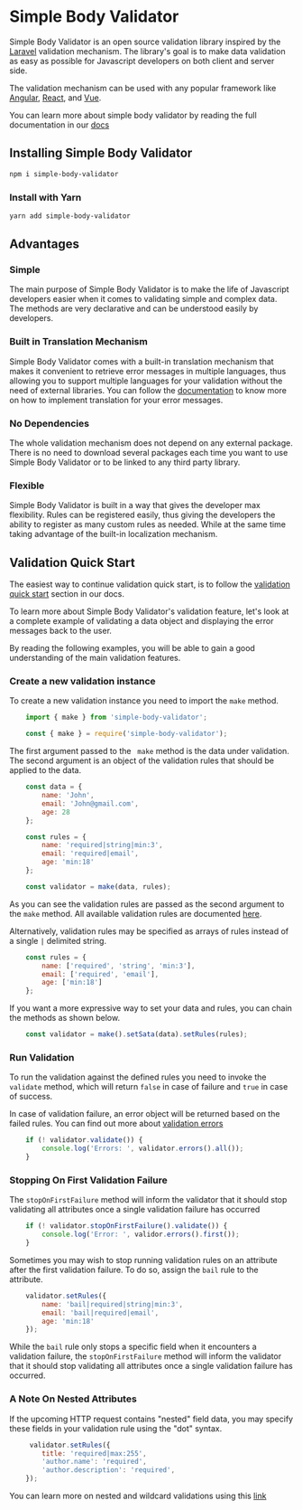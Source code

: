 # Simple Body Validator
Simple Body Validator is an open source validation library inspired by the [Laravel](https://laravel.com/docs/validation) validation mechanism. The library's goal is to make data validation as easy as possible for Javascript developers on both client and server side.

The validation mechanism can be used with any popular framework like [Angular](https://angular.io/), [React](https://reactjs.org/), and [Vue](https://vuejs.org/).

You can learn more about simple body validator by reading the full documentation in our [docs](https://simple-body-validator.com)

## Installing Simple Body Validator

```bash
npm i simple-body-validator
```

### Install with Yarn

```bash
yarn add simple-body-validator
```

## Advantages

### Simple 

The main purpose of Simple Body Validator is to make the life of Javascript developers easier when it comes to validating simple and complex data. The methods are very declarative and can be understood easily by developers.

### Built in Translation Mechanism

Simple Body Validator comes with a built-in translation mechanism that makes it convenient to retrieve error messages in multiple languages, thus allowing you to support multiple languages for your validation without the need of external libraries. You can follow the [documentation](https://simple-body-validator.com/error-messages/translating-error-messages) to know more on how to implement translation for your error messages.

### No Dependencies 

The whole validation mechanism does not depend on any external package. There is no need to download several packages each time you want to use Simple Body Validator or to be linked to any third party library.

### Flexible

Simple Body Validator is built in a way that gives the developer max flexibility. Rules can be registered easily, thus giving the developers the ability to register as many custom rules as needed. While at the same time taking advantage of the built-in localization mechanism.


## Validation Quick Start

The easiest way to continue validation quick start, is to follow the [validation quick start](https://simple-body-validator.com/validation-quickstart) section in our docs.

To learn more about Simple Body Validator's validation feature, let's look at a complete example of validating a data object and displaying the error messages back to the user.

By reading the following examples, you will be able to gain a good understanding of the main validation features.

### Create a new validation instance

To create a new validation instance you need to import the <code>make</code> method.


```js
    import { make } from 'simple-body-validator';
```

```js
    const { make } = require('simple-body-validator');
```

The first argument passed to the <code> make</code> method is the data under validation. The second argument is an object of the validation rules that should be applied to the data.

```js
    const data = {
        name: 'John',
        email: 'John@gmail.com',
        age: 28
    };

    const rules = {
        name: 'required|string|min:3',
        email: 'required|email',
        age: 'min:18'
    };

    const validator = make(data, rules);
```

As you can see the validation rules are passed as the second argument to the <code>make</code> method. All available validation rules are documented [here](https://simple-body-validator.com/available-validation-rules).

Alternatively, validation rules may be specified as arrays of rules instead of a single <code>|</code> delimited string.

```js
    const rules = {
        name: ['required', 'string', 'min:3'],
        email: ['required', 'email'],
        age: ['min:18']
    };
```

If you want a more expressive way to set your data and rules, you can chain the methods as shown below.

```js
    const validator = make().setSata(data).setRules(rules);
```


### Run Validation

To run the validation against the defined rules you need to invoke the <code>validate</code> method, which will return <code>false</code> in case of failure and <code>true</code> in case of success.

In case of validation failure, an error object will be returned based on the failed rules. You can find out more about [validation errors](https://simple-body-validator.com/error-messages/working-with-error-messages)

```js
    if (! validator.validate()) {
        console.log('Errors: ', validator.errors().all());
    }
```

### Stopping On First Validation Failure

The <code>stopOnFirstFailure</code> method will inform the validator that it should stop validating all attributes once a single validation failure has occurred


```js
    if (! validator.stopOnFirstFailure().validate()) {
        console.log('Error: ', validor.errors().first());
    }
```

Sometimes you may wish to stop running validation rules on an attribute after the first validation failure. To do so, assign the <code>bail</code> rule to the attribute.

```js
    validator.setRules({
        name: 'bail|required|string|min:3',
        email: 'bail|required|email',
        age: 'min:18'
    });
```

While the <code>bail</code> rule only stops a specific field when it encounters a validation failure, the <code>stopOnFirstFailure</code> method will inform the validator that it should stop validating all attributes once a single validation failure has occurred.

### A Note On Nested Attributes

If the upcoming HTTP request contains "nested" field data, you may specify these fields in your validation rule using the "dot" syntax.

```js
     validator.setRules({
        title: 'required|max:255',
        'author.name': 'required',
        'author.description': 'required',
    });
```

You can learn more on nested and wildcard validations using this [link](https://simple-body-validator.com/nested-and-wildcard-rules)
